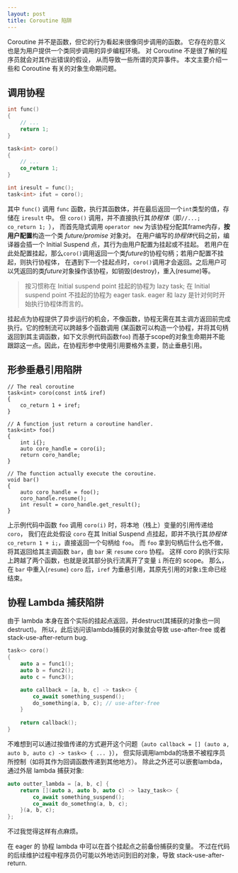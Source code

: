 ```yaml
---
layout: post
title: Coroutine 陷阱
---
```


Coroutine 并不是函数，但它的行为看起来很像同步调用的函数。
它存在的意义也是为用户提供一个类同步调用的异步编程环境。
对 Coroutine 不是很了解的程序员就会对其作出错误的假设，
从而导致一些所谓的灵异事件。
本文主要介绍一些和 Coroutine 有关的对象生命期问题。

## 调用协程

```c++
int func()
{
    // ...
    return 1;
}

task<int> coro()
{
    // ...
    co_return 1;
}

int iresult = func();
task<int> ifut = coro();
```

其中 `func()` 调用 `func` 函数，执行其函数体，并在最后返回一个`int`类型的值，存储在 `iresult` 中。
但 `coro()` 调用，并不直接执行其*协程体*（即`//...; co_return 1; `），
而首先隐式调用 `operator new` 为该协程分配其frame内存，**按用户配置**构造一个类 *future/promise* 对象对。
在用户编写的*协程体*代码之前，编译器会插一个 Initial Suspend 点，其行为由用户配置为挂起或不挂起。
若用户在此处配置挂起，那么`coro()`调用返回一个类*future*的协程句柄；若用户配置不挂起，则执行协程体，
在遇到下一个挂起点时，`coro()`调用才会返回。之后用户可以凭返回的类*future*对象操作该协程，如销毁(destroy)，重入(resume)等。

> 按习惯称在 Initial suspend point 挂起的协程为 lazy task; 
> 在 Initial suspend point 不挂起的协程为 eager task.
> eager 和 lazy 是针对何时开始执行协程体而言的。

挂起点为协程提供了异步运行的机会，不像函数，协程无需在其主调方返回前完成执行。它的控制流可以跨越多个函数调用
(某函数可以构造一个协程，并将其句柄返回到其主调函数，如下文示例代码函数`foo`)
而基于scope的对象生命期并不能跟踪这一点。因此，在协程形参中使用引用要格外主要，防止垂悬引用。

## 形参垂悬引用陷阱

```
// The real coroutine
task<int> coro(const int& iref)
{
    co_return 1 + iref;
}

// A function just return a coroutine handler.
task<int> foo()
{
    int i{};
    auto coro_handle = coro(i);
    return coro_handle;
}

// The function actually execute the coroutine.
void bar()
{
    auto coro_handle = foo();
    coro_handle.resume();
    int result = coro_handle.get_result();
}
```

上示例代码中函数 `foo` 调用 `coro(i)` 时，将本地（栈上）变量的引用传递给 `coro`， 
我们在此处假设 `coro` 在其 Initial Suspend 点挂起，即并不执行其*协程体* `co_return 1 + i;`，直接返回一个句柄给 `foo`。
而 `foo` 拿到句柄后什么也不做，将其返回给其主调函数 `bar`，由 `bar` 来 `resume` `coro` 协程。
这样 coro 的执行实际上跨越了两个函数，也就是说其部分执行流离开了变量 `i` 所在的 scope。
那么，在 `bar` 中重入(`resume`) `coro` 后，`iref` 为垂悬引用，其原先引用的对象`i`生命已经结束。

## 协程 Lambda 捕获陷阱

由于 lambda 本身在首个实际的挂起点返回，并destruct(其捕获的对象也一同destruct)。
所以，此后访问该lambda捕获的对象就会导致 use-after-free 或者 stack-use-after-return bug.

```c++
task<> coro()
{
    auto a = func1();
    auto b = func2();
    auto c = func3();

    auto callback = [a, b, c] -> task<> {
        co_await something_suspend();
        do_something(a, b, c); // use-after-free
    }
    
    return callback();
}
```

不难想到可以通过按值传递的方式避开这个问题（`auto callback = [] (auto a, auto b, auto c) -> task<> { ... }`），
但实际调用lambda的场景不被程序员所控制（如将其作为回调函数传递到其他地方）。
除此之外还可以嵌套lambda，通过外层 lambda 捕获对象:

```c++
auto outter_lambda = [a, b, c] { 
    return [](auto a, auto b, auto c) -> lazy_task<> { 
        co_await something_suspend();
        co_await do_somethng(a, b, c);
    }(a, b, c);
};
```

不过我觉得这样有点麻烦。

在 eager 的 协程 lambda 中可以在首个挂起点之前备份捕获的变量。
不过在代码的后续维护过程中程序员仍可能以外地访问到旧的对象，导致 stack-use-after-return.
